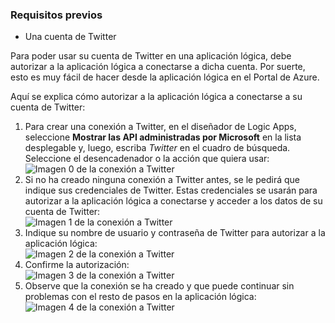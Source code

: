 ### <a name="prerequisites"></a>Requisitos previos
* Una cuenta de Twitter 

Para poder usar su cuenta de Twitter en una aplicación lógica, debe autorizar a la aplicación lógica a conectarse a dicha cuenta. Por suerte, esto es muy fácil de hacer desde la aplicación lógica en el Portal de Azure. 

Aquí se explica cómo autorizar a la aplicación lógica a conectarse a su cuenta de Twitter:

1. Para crear una conexión a Twitter, en el diseñador de Logic Apps, seleccione **Mostrar las API administradas por Microsoft** en la lista desplegable y, luego, escriba *Twitter* en el cuadro de búsqueda. Seleccione el desencadenador o la acción que quiera usar:   
   ![Imagen 0 de la conexión a Twitter](./media/connectors-create-api-twitter/twitter-0.png)
2. Si no ha creado ninguna conexión a Twitter antes, se le pedirá que indique sus credenciales de Twitter. Estas credenciales se usarán para autorizar a la aplicación lógica a conectarse y acceder a los datos de su cuenta de Twitter:  
   ![Imagen 1 de la conexión a Twitter](./media/connectors-create-api-twitter/twitter-1.png)  
3. Indique su nombre de usuario y contraseña de Twitter para autorizar a la aplicación lógica:  
   ![Imagen 2 de la conexión a Twitter](./media/connectors-create-api-twitter/twitter-2.png)  
4. Confirme la autorización:  
   ![Imagen 3 de la conexión a Twitter](./media/connectors-create-api-twitter/twitter-3.png)  
5. Observe que la conexión se ha creado y que puede continuar sin problemas con el resto de pasos en la aplicación lógica:  
   ![Imagen 4 de la conexión a Twitter](./media/connectors-create-api-twitter/twitter-4.png)

